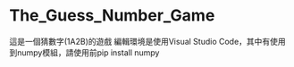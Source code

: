 # The_Guess_Number_Game
這是一個猜數字(1A2B)的遊戲
編輯環境是使用Visual Studio Code，其中有使用到numpy模組，請使用前pip install numpy
